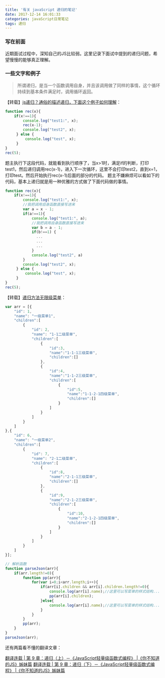```yaml
---
title: '有关 javaScript 递归的笔记'
date: 2017-12-14 16:01:33
categories: javaScript日常笔记
tags: 递归
---
```


### 写在前面
近期面试过程中，深知自己的JS比较弱。这里记录下面试中提到的递归问题，希望慢慢的能够真正理解。

### 一些文字和例子


>所谓递归，是当一个函数调用自身，并且该调用做了同样的事情，这个循环持续到基本条件满足时，调用循环返回。

【转载】[js递归？通俗的描述递归，下面这个例子如何理解](https://segmentfault.com/q/1010000004963360)：

```javascript
function rec(x){
    if(x!==1){
        console.log("test1:", x); 
        rec(x-1); 
        console.log("test2", x);
     } else {
         console.log("test", x);
     }
}
rec(5);
```

题主执行下这段代码，就能看到执行顺序了，当x>1时，满足if的判断，打印test1，然后递归调用rec(x-1)，进入下一次循环，这里不会打印test2，直到x=1，打印test。然后开始执行rec(x-1)后面的部分的代码。
题主不嫌麻烦可以看如下的代码，基本上递归就是用一种优雅的方式做了下面代码做的事情。

```javascript
function rec(x){
    if(x!==1){
        console.log("test1:", x); 
        //我把调用自身函数直接写进来
        var a = x - 1;
        if(a!==1){
            console.log("test1:", a);
            //我把调用自身函数直接写进来 
            var b = a - 1;
            if(b!==1) {
              ...
              ...
              ...
            }
            console.log("test2", a)
        }
        console.log("test2", x);
     } else {
         console.log("test", x);
     }
}
rec(5);
```

【转载】[递归方法无限级菜单](http://blog.csdn.net/zy1281539626/article/details/72545957)：

```javascript
var arr = [{
    "id": 1,
    "name": "一级菜单1",
    "children":[
        {
            "id": 2,
            "name": "1-1二级菜单",
            "children":[
                {
                    "id":3,
                    "name":"1-1-1三级菜单",
                    "children":[]
                },
                {
                    "id":4,
                    "name":"1-1-2三级菜单",
                    "children":[
                        {
                            "id":5,
                            "name":"1-1-2-1四级菜单",
                            "children":[]
                        }
                    ]
                }
            ]
        }
    ]
},{
    "id": 6,
    "name": "一级菜单2",
    "children":[
        {
            "id": 7,
            "name": "2-1二级菜单",
            "children":[
                {
                    "id":8,
                    "name":"2-1-1三级菜单",
                    "children":[]
                },
                {
                    "id":9,
                    "name":"2-1-2三级菜单",
                    "children":[
                        {
                            "id":10,
                            "name":"2-1-2-1四级菜单",
                            "children":[]
                        }
                    ]
                }
            ]
        }
    ]
}];

// 解析函数
function parseJson(arr){
    if(arr.length!=0){
        function pp(arr){
            for(var i=0;i<arr.length;i++){
                if(arr[i].children && arr[i].children.length!=0){
                    console.log(arr[i].name);//这里可以写菜单的样式结构...
                    pp(arr[i].children);
                }else{
                    console.log(arr[i].name);//这里可以写菜单的样式结构...
                }
            }
        }
        pp(arr);
    }
}
parseJson(arr);
```

还有两篇看不懂的翻译文章：

[翻译连载 | 第 9 章：递归（上）－《JavaScript轻量级函数式编程》 |《你不知道的JS》姊妹篇](https://juejin.im/post/59c1d91d6fb9a00a53275f79)
[翻译连载 | 第 9 章：递归（下）－《JavaScript轻量级函数式编程》 |《你不知道的JS》姊妹篇](https://juejin.im/post/59c87fb46fb9a00a437b1a2e)



